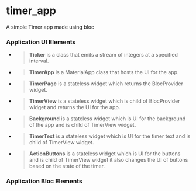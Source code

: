 # timer_app
A simple Timer app made using bloc

### Application UI Elements
- > **Ticker** is a class that emits a stream of integers at a specified interval.
- > **TimerApp** is a MaterialApp class that hosts the UI for the app.
- > **TimerPage** is a stateless widget which returns the BlocProvider widget.
- > **TimerView** is a stateless widget which is child of BlocProvider widget and returns the UI for the app.
- > **Background** is a stateless widget which is UI for the background of the app and is child of TimerView widget.
- > **TimerText** is a stateless widget which is UI for the timer text and is child of TimerView widget.
- > **ActionButtons** is a stateless widget which is UI for the buttons and is child of TimerView widget it also changes the UI of buttons based on the state of the timer.

### Application Bloc Elements
